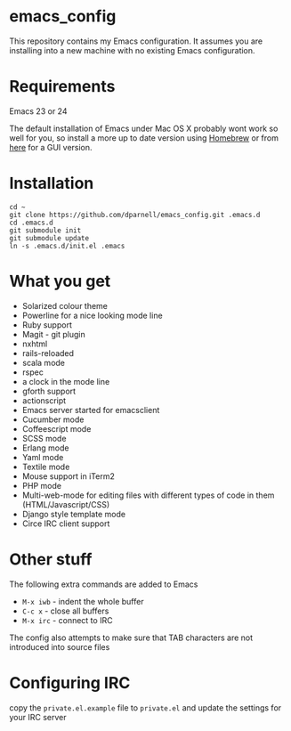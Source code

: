 emacs_config
============

This repository contains my Emacs configuration.
It assumes you are installing into a new machine with no existing Emacs configuration.

Requirements
============

Emacs 23 or 24

The default installation of Emacs under Mac OS X probably wont work so well for you, so install a more up to date version using [Homebrew](http://mxcl.github.io/homebrew/) or from [here](http://emacsformacosx.com/) for a GUI version.

Installation
============

    cd ~
    git clone https://github.com/dparnell/emacs_config.git .emacs.d
    cd .emacs.d
    git submodule init
    git submodule update
    ln -s .emacs.d/init.el .emacs

What you get
============

* Solarized colour theme
* Powerline for a nice looking mode line
* Ruby support
* Magit - git plugin
* nxhtml
* rails-reloaded
* scala mode
* rspec
* a clock in the mode line
* gforth support
* actionscript
* Emacs server started for emacsclient
* Cucumber mode
* Coffeescript mode
* SCSS mode
* Erlang mode
* Yaml mode
* Textile mode
* Mouse support in iTerm2
* PHP mode
* Multi-web-mode for editing files with different types of code in them (HTML/Javascript/CSS)
* Django style template mode
* Circe IRC client support

Other stuff
===========

The following extra commands are added to Emacs

* ```M-x iwb```  - indent the whole buffer
* ```C-c x``` - close all buffers
* ```M-x irc``` - connect to IRC

The config also attempts to make sure that TAB characters are not introduced into source files

Configuring IRC
===============

copy the ```private.el.example``` file to ```private.el``` and update the settings for your IRC server

